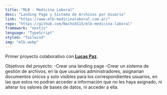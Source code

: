 ```yaml
---
title: "MLB - Medicina Laboral"
desc: "Landing Page y Sistema de Archivos por Usuario"
link: "https://www.mlb-medicinalaboral.com.ar/"
repo: "https://github.com/NachoXS15/mlb-medicina-laboral"
framework: "nextjs"
lenguage: "TypeScript"
styled: "Tailwind"
img: "mlb.webp"
---
```


Primer proyecto colaborativo con **[Lucas Paz](https://github.com/LucasP86)**.

Objetivos del proyecto:
-Crear una landing page
-Crear un sistema de gestión de archivos, en la que usuarios administradores, asignarian documentos únicos y solo visibles para los correspondientes usuarios, en las que estos no podran acceder a información que no les haya asignado, ni alterar los valores de bases de datos, ni acceder a ella.
